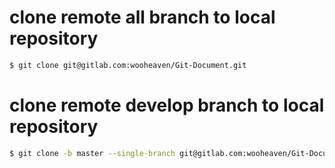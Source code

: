 # clone remote all branch to local repository
```bash
$ git clone git@gitlab.com:wooheaven/Git-Document.git
```

# clone remote develop branch to local repository
```bash
$ git clone -b master --single-branch git@gitlab.com:wooheaven/Git-Document.git
```
